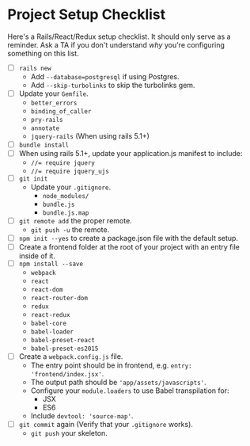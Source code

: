 # Project Setup Checklist
Here's a Rails/React/Redux setup checklist. It should only serve as a reminder.
Ask a TA if you don't understand _why_ you're configuring something on this
list.

* [ ] `rails new`
  * Add `--database=postgresql` if using Postgres.
  * Add `--skip-turbolinks` to skip the turbolinks gem.
* [ ] Update your `Gemfile`.
  * `better_errors`
  * `binding_of_caller`
  * `pry-rails`
  * `annotate`
  * `jquery-rails` (When using rails 5.1+)
* [ ] `bundle install`
* [ ] When using rails 5.1+, update your application.js manifest to include: 
  * `//= require jquery`
  * `//= require jquery_ujs`
* [ ] `git init`
  * Update your `.gitignore`.
    * `node_modules/`
    * `bundle.js`
    * `bundle.js.map`
* [ ] `git remote add` the proper remote.
  * `git push -u` the remote.
* [ ] `npm init --yes` to create a package.json file with the default setup.
* [ ] Create a frontend folder at the root of your project with an entry file inside of it.
* [ ] `npm install --save`
  * `webpack`
  * `react`
  * `react-dom`
  * `react-router-dom`
  * `redux`
  * `react-redux`
  * `babel-core`
  * `babel-loader`
  * `babel-preset-react`
  * `babel-preset-es2015`
* [ ] Create a `webpack.config.js` file.
  * The entry point should be in frontend, e.g. `entry: 'frontend/index.jsx'`.
  * The output path should be `'app/assets/javascripts'`.
  * Configure your `module.loaders` to use Babel transpilation for:
    * JSX
    * ES6
  * Include `devtool: 'source-map'`.
* [ ] `git commit` again (Verify that your `.gitignore` works).
  * `git push` your skeleton.


